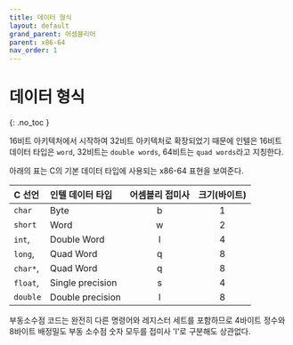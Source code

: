 ```yaml
---
title: 데이터 형식
layout: default
grand_parent: 어셈블리어
parent: x86-64
nav_order: 1
---
```


# 데이터 형식
{: .no_toc }

16비트 아키텍처에서 시작하여 32비트 아키텍처로 확장되었기 때문에 인텔은 16비트 데이터 타입은 `word`, 32비트는 `double words`, 64비트는 `quad words`라고 지칭한다.

아래의 표는 C의 기본 데이터 타입에 사용되는 x86-64 표현을 보여준다.

| C 선언    | 인텔 데이터 타입        | 어셈블리 접미사 | 크기(바이트) | 
|:----------|:----------------------|:--------------:|:-----------:|
| `char`    | Byte                  | b              | 1           |
| `short`   | Word                  | w              | 2           |
| `int`,    | Double Word           | l              | 4           |
| `long`,   | Quad Word             | q              | 8           |
| `char*`,  | Quad Word             | q              | 8           |
| `float`,  | Single precision      | s              | 4           |
| `double`  | Double precision      | l              | 8           |

부동소수점 코드는 완전히 다른 명령어와 레지스터 세트를 포함하므로 4바이트 정수와 8바이트 배정밀도 부동 소수점 숫자 모두를 접미사 'l'로 구분해도 상관없다.
